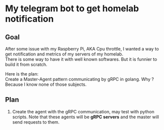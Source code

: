 # My telegram bot to get homelab notification

## Goal

After some issue with my Raspberry Pi, AKA Cpu throttle, I wanted a way to get notification and metrics of my servers of my homelab.  
There is some way to have it with well known softwares. But it is funnier to build it from scratch.  

Here is the plan:  
Create a Master-Agent pattern communicating by gRPC in golang. Why ? Because I know none of those subjects.

## Plan

1. Create the agent with the gRPC communication, may test with python scripts.
    Note that these agents will be **gRPC servers** and the master will send requests to them. 
